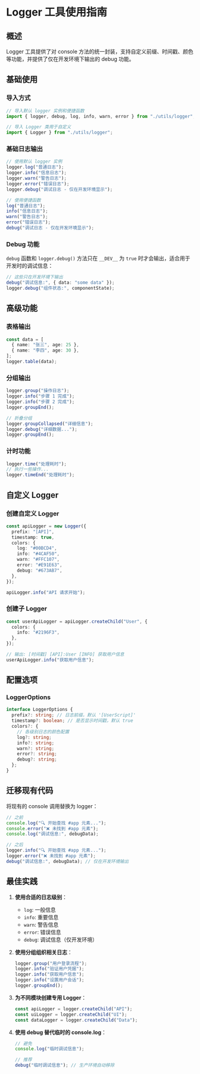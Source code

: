 # Logger 工具使用指南

## 概述

Logger 工具提供了对 console 方法的统一封装，支持自定义前缀、时间戳、颜色等功能，并提供了仅在开发环境下输出的 debug 功能。

## 基础使用

### 导入方式

```typescript
// 导入默认 logger 实例和便捷函数
import { logger, debug, log, info, warn, error } from "./utils/logger";

// 导入 Logger 类用于自定义
import { Logger } from "./utils/logger";
```

### 基础日志输出

```typescript
// 使用默认 logger 实例
logger.log("普通日志");
logger.info("信息日志");
logger.warn("警告日志");
logger.error("错误日志");
logger.debug("调试日志 - 仅在开发环境显示");

// 使用便捷函数
log("普通日志");
info("信息日志");
warn("警告日志");
error("错误日志");
debug("调试日志 - 仅在开发环境显示");
```

### Debug 功能

`debug` 函数和 `logger.debug()` 方法只在 `__DEV__` 为 `true` 时才会输出，适合用于开发时的调试信息：

```typescript
// 这些只在开发环境下输出
debug("调试信息:", { data: "some data" });
logger.debug("组件状态:", componentState);
```

## 高级功能

### 表格输出

```typescript
const data = [
  { name: "张三", age: 25 },
  { name: "李四", age: 30 },
];
logger.table(data);
```

### 分组输出

```typescript
logger.group("操作日志");
logger.info("步骤 1 完成");
logger.info("步骤 2 完成");
logger.groupEnd();

// 折叠分组
logger.groupCollapsed("详细信息");
logger.debug("详细数据...");
logger.groupEnd();
```

### 计时功能

```typescript
logger.time("处理耗时");
// 执行一些操作...
logger.timeEnd("处理耗时");
```

## 自定义 Logger

### 创建自定义 Logger

```typescript
const apiLogger = new Logger({
  prefix: "[API]",
  timestamp: true,
  colors: {
    log: "#00BCD4",
    info: "#4CAF50",
    warn: "#FFC107",
    error: "#E91E63",
    debug: "#673AB7",
  },
});

apiLogger.info("API 请求开始");
```

### 创建子 Logger

```typescript
const userApiLogger = apiLogger.createChild("User", {
  colors: {
    info: "#2196F3",
  },
});

// 输出: [时间戳] [API]:User [INFO] 获取用户信息
userApiLogger.info("获取用户信息");
```

## 配置选项

### LoggerOptions

```typescript
interface LoggerOptions {
  prefix?: string; // 日志前缀，默认 '[UserScript]'
  timestamp?: boolean; // 是否显示时间戳，默认 true
  colors?: {
    // 各级别日志的颜色配置
    log?: string;
    info?: string;
    warn?: string;
    error?: string;
    debug?: string;
  };
}
```

## 迁移现有代码

将现有的 console 调用替换为 logger：

```typescript
// 之前
console.log("🔍 开始查找 #app 元素...");
console.error("❌ 未找到 #app 元素");
console.log("调试信息:", debugData);

// 之后
logger.info("🔍 开始查找 #app 元素...");
logger.error("❌ 未找到 #app 元素");
debug("调试信息:", debugData); // 仅在开发环境输出
```

## 最佳实践

1. **使用合适的日志级别**：

   - `log`: 一般信息
   - `info`: 重要信息
   - `warn`: 警告信息
   - `error`: 错误信息
   - `debug`: 调试信息（仅开发环境）

2. **使用分组组织相关日志**：

   ```typescript
   logger.group("用户登录流程");
   logger.info("验证用户凭据");
   logger.info("获取用户信息");
   logger.info("设置用户会话");
   logger.groupEnd();
   ```

3. **为不同模块创建专用 Logger**：

   ```typescript
   const apiLogger = logger.createChild("API");
   const uiLogger = logger.createChild("UI");
   const dataLogger = logger.createChild("Data");
   ```

4. **使用 debug 替代临时的 console.log**：

   ```typescript
   // 避免
   console.log("临时调试信息");

   // 推荐
   debug("临时调试信息"); // 生产环境自动移除
   ```
